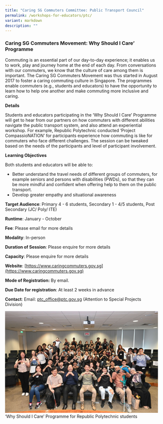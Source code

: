 ```yaml
---
title: "Caring SG Commuters Committee: Public Transport Council"
permalink: /workshops-for-educators/ptc/
variant: markdown
description: ""
---
```

### Caring SG Commuters Movement: Why Should I Care’ Programme 

Commuting is an essential part of our day-to-day experience; it enables us to work, play and journey home at the end of each day. From conversations with our commuters, we know that the culture of care among them is important. The Caring SG Commuters Movement was thus started in August 2017 to foster a caring commuting culture in Singapore. The programmes enable commuters (e.g., students and educators) to have the opportunity to learn how to help one another and make commuting more inclusive and caring. 

**Details**

Students and educators participating in the ‘Why Should I Care’ Programme will get to hear from our partners on how commuters with different abilities navigate the public transport system, and also attend an experiential workshop. For example, Republic Polytechnic conducted ‘Project CompassioNATION’ for participants experience how commuting is like for commuters who face different challenges. The session can be tweaked based on the needs of the participants and level of participant involvement.

**Learning Objectives**

Both students and educators will be able to:
* Better understand the travel needs of different groups of commuters, for example seniors and persons with disabilities (PWDs), so that they can be more mindful and confident when offering help to them on the public transport.
* Develop greater empathy and situational awareness

**Target Audience**: Primary 4 - 6 students, Secondary 1 - 4/5 students, Post Secondary (JC/ Poly/ ITE)

**Runtime**: January - October 

**Fee**: Please email for more details

**Modality**: In-person

**Duration of Session**: Please enquire for more details

**Capacity**:  Please enquire for more details

**Website**:  [https://www.caringcommuters.gov.sg](https://www.caringcommuters.gov.sg)

**Mode of Registration:** By email.

**Due Date for registration**: At least 2 weeks in advance

**Contact**: Email: ptc_office@ptc.gov.sg (Attention to Special Projects Division)

![](/images/ptc_workshop.jpg)        ‘Why Should I Care’ Programme for Republic Polytechnic students